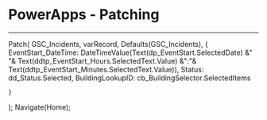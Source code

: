 # PowerApps - Patching
___

Patch(
    GSC_Incidents,
    varRecord,
    Defaults(GSC_Incidents),
    {
        EventStart_DateTime: DateTimeValue(Text(dp_EventStart.SelectedDate) &" "& Text(ddtp_EventStart_Hours.SelectedText.Value) &":"& Text(ddtp_EventStart_Minutes.SelectedText.Value)),
        Status: dd_Status.Selected,
        BuildingLookupID: cb_BuildingSelector.SelectedItems
        
    }
);
Navigate(Home);
